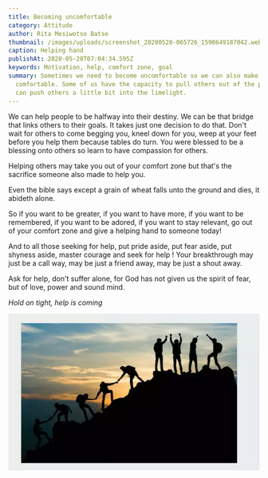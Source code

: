 ```yaml
---
title: Becoming uncomfortable
category: Attitude
author: Rita Mesiwotso Batse
thumbnail: /images/uploads/screenshot_20200528-065726_1590649187042.webp
caption: Helping hand
publishAt: 2020-05-28T07:04:34.595Z
keywords: Motivation, help, comfort zone, goal
summary: Sometimes we need to become uncomfortable so we can also make others
  comfortable. Some of us have the capacity to pull others out of the pit. We
  can push others a little bit into the limelight.
---
```


We can help people to be halfway into their destiny. We can be that bridge that links others to their goals. It takes just one decision to do that. Don't wait for others to come begging you, kneel down for you, weep at your feet before you help them because tables do turn. You were blessed to be a blessing onto others so learn to have compassion for others.

Helping others may take you out of your comfort zone but that's the sacrifice someone also made to help you.

Even the bible says except a grain of wheat falls unto the ground and dies, it abideth alone.

So if you want to be greater, if you want to have more, if you want to be remembered, if you want to be adored, if you want to stay relevant, go out of your comfort zone and give a helping hand to someone today!

And to all those seeking for help, put pride aside, put fear aside, put shyness aside, master courage and seek for help ! Your breakthrough may just be a call way, may be just a friend away, may be just a shout away.

Ask for help, don't suffer alone, for God has not given us the spirit of fear, but of love, power and sound mind.

_Hold on tight, help is coming_

![Togetherness](/images/uploads/screenshot_20200528-065726_1590649128498.webp "Victory")
